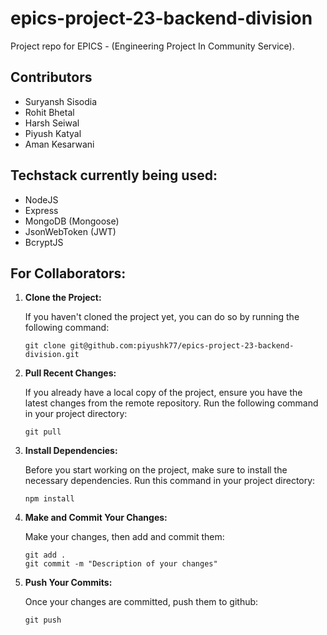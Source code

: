 # epics-project-23-backend-division
Project repo for EPICS - (Engineering Project In Community Service).
## Contributors 
- Suryansh Sisodia
- Rohit Bhetal
- Harsh Seiwal
- Piyush Katyal
- Aman Kesarwani
## Techstack currently being used:
+ NodeJS
+ Express
+ MongoDB (Mongoose)
+ JsonWebToken (JWT)
+ BcryptJS

## For Collaborators:

1. **Clone the Project:**

    If you haven't cloned the project yet, you can do so by running the following command:

    ```shell
    git clone git@github.com:piyushk77/epics-project-23-backend-division.git
    ```

2. **Pull Recent Changes:**

    If you already have a local copy of the project, ensure you have the latest changes from the remote repository. Run the following command in your project directory:

    ```shell
    git pull
    ```

3. **Install Dependencies:**

    Before you start working on the project, make sure to install the necessary dependencies. Run this command in your project directory:

    ```shell
    npm install
    ```

4. **Make and Commit Your Changes:**

    Make your changes, then add and commit them:

    ```shell
    git add .
    git commit -m "Description of your changes"
    ```

5. **Push Your Commits:**

    Once your changes are committed, push them to github:

    ```shell
    git push
    ```
